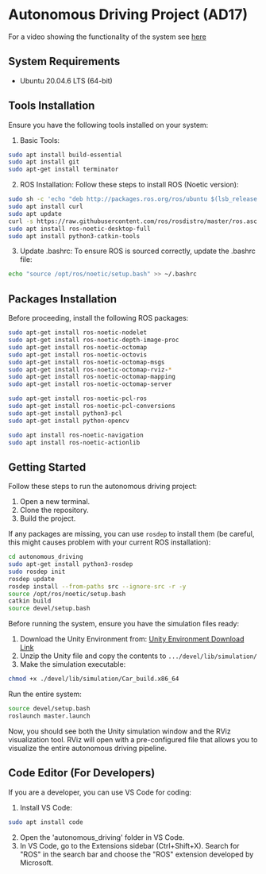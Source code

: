 # Autonomous Driving Project (AD17)

For a video showing the functionality of the system see [here](https://drive.google.com/file/d/1o6MuE4VexhvKRUSERUOxlwFWfC5o4oDj/view?usp=sharing)

## System Requirements
- Ubuntu 20.04.6 LTS (64-bit)

## Tools Installation
Ensure you have the following tools installed on your system:

1. Basic Tools:
```bash
sudo apt install build-essential
sudo apt install git
sudo apt-get install terminator
```

2. ROS Installation:
Follow these steps to install ROS (Noetic version):

```bash
sudo sh -c 'echo "deb http://packages.ros.org/ros/ubuntu $(lsb_release -sc) main" > /etc/apt/sources.list.d/ros-latest.list'
sudo apt install curl
sudo apt update
curl -s https://raw.githubusercontent.com/ros/rosdistro/master/ros.asc | sudo apt-key add -
sudo apt install ros-noetic-desktop-full
sudo apt install python3-catkin-tools
```

3. Update .bashrc:
To ensure ROS is sourced correctly, update the .bashrc file:

```bash
echo "source /opt/ros/noetic/setup.bash" >> ~/.bashrc
```

## Packages Installation
Before proceeding, install the following ROS packages:

```bash
sudo apt-get install ros-noetic-nodelet
sudo apt-get install ros-noetic-depth-image-proc
sudo apt-get install ros-noetic-octomap
sudo apt-get install ros-noetic-octovis
sudo apt-get install ros-noetic-octomap-msgs
sudo apt-get install ros-noetic-octomap-rviz-*
sudo apt-get install ros-noetic-octomap-mapping
sudo apt-get install ros-noetic-octomap-server

sudo apt-get install ros-noetic-pcl-ros
sudo apt-get install ros-noetic-pcl-conversions
sudo apt-get install python3-pcl
sudo apt-get install python-opencv

sudo apt install ros-noetic-navigation
sudo apt install ros-noetic-actionlib
```

## Getting Started
Follow these steps to run the autonomous driving project:

1. Open a new terminal.
2. Clone the repository.
3. Build the project.

If any packages are missing, you can use `rosdep` to install them (be careful, this might causes problem with your current ROS installation):

```bash
cd autonomous_driving
sudo apt-get install python3-rosdep
sudo rosdep init
rosdep update
rosdep install --from-paths src --ignore-src -r -y
source /opt/ros/noetic/setup.bash
catkin build
source devel/setup.bash
```

Before running the system, ensure you have the simulation files ready:

1. Download the Unity Environment from: [Unity Environment Download Link](https://syncandshare.lrz.de/getlink/fiEg9ocZ6Pc5iuEa4QqN1b/)
2. Unzip the Unity file and copy the contents to `.../devel/lib/simulation/`
3. Make the simulation executable:
```bash
chmod +x ./devel/lib/simulation/Car_build.x86_64
```

Run the entire system:

```bash
source devel/setup.bash
roslaunch master.launch
```

Now, you should see both the Unity simulation window and the RViz visualization tool. RViz will open with a pre-configured file that allows you to visualize the entire autonomous driving pipeline.

## Code Editor (For Developers)
If you are a developer, you can use VS Code for coding:

1. Install VS Code:
```bash
sudo apt install code
```

2. Open the 'autonomous_driving' folder in VS Code.
3. In VS Code, go to the Extensions sidebar (Ctrl+Shift+X). Search for "ROS" in the search bar and choose the "ROS" extension developed by Microsoft.
